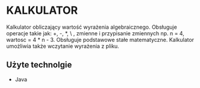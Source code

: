 # KALKULATOR

Kalkulator obliczający wartość wyrażenia algebraicznego. Obsługuje operacje takie jak:
+, -, \*, \\ , zmienne i przypisanie zmiennych np. n = 4, wartosc = 4 * n - 3. Obsługuje podstawowe stałe matematyczne. Kalkulator umożliwia także
wczytanie wyrażenia z pliku.

## Użyte technolgie

- Java